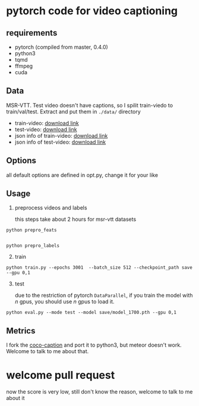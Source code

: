 # pytorch code for video captioning

## requirements
- pytorch (compiled from master, 0.4.0)
- python3
- tqmd
- ffmpeg
- cuda

## Data
MSR-VTT. Test video doesn't have captions, so I spilit train-viedo to train/val/test. Extract and put them in `./data/` directory
- train-video: [download link](https://drive.google.com/file/d/1Qi6Gn_l93SzrvmKQQu-drI90L-x8B0ly/view?usp=sharing)
- test-video: [download link](https://drive.google.com/file/d/10fPbEhD-ENVQihrRvKFvxcMzkDlhvf4Q/view?usp=sharing)
- json info of train-video: [download link](https://drive.google.com/file/d/1LcTtsAvfnHhUfHMiI4YkDgN7lF1-_-m7/view?usp=sharing)
- json info of test-video: [download link](https://drive.google.com/file/d/1Kgra0uMKDQssclNZXRLfbj9UQgBv-1YE/view?usp=sharing)

## Options
all default options are defined in opt.py, change it for your like

## Usage
1. preprocess videos and labels


    this steps take about 2 hours for msr-vtt datasets
```
python prepro_feats


python prepro_labels
```

2. train

```
python train.py --epochs 3001  --batch_size 512 --checkpoint_path save --gpu 0,1
```

3. test

    due to the restriction of pytorch `DataParallel`, if you train the model with *n* gpus, you should use *n* gpus to load it.

```
python eval.py --mode test --model save/model_1700.pth --gpu 0,1
```

## Metrics
I fork the [coco-caption](https://github.com/tylin/coco-caption) and port it to python3, but meteor doesn't work. Welcome to talk to me about that.

# welcome pull request
now the score is very low, still don't know the reason, welcome to talk to me about it
